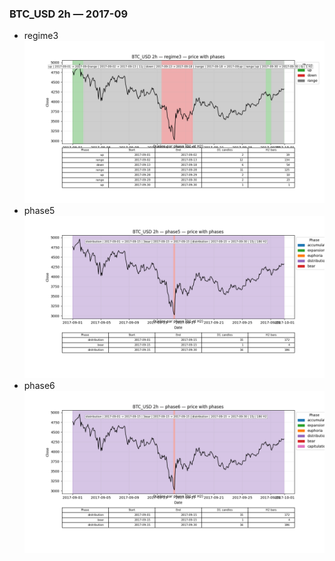 ### BTC_USD 2h — 2017-09

- regime3
![BTC_USD_2h_regime3_2017-09_phase_price.png](outputs/fourier/phase_monthly/BTC_USD/2h/2017/2017-09/BTC_USD_2h_regime3_2017-09_phase_price.png)
- phase5
![BTC_USD_2h_phase5_2017-09_phase_price.png](outputs/fourier/phase_monthly/BTC_USD/2h/2017/2017-09/BTC_USD_2h_phase5_2017-09_phase_price.png)
- phase6
![BTC_USD_2h_phase6_2017-09_phase_price.png](outputs/fourier/phase_monthly/BTC_USD/2h/2017/2017-09/BTC_USD_2h_phase6_2017-09_phase_price.png)